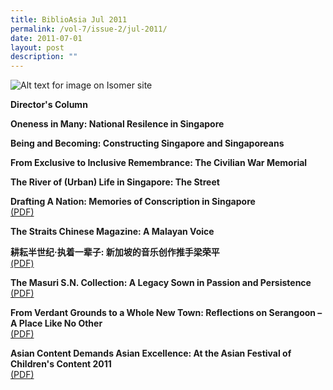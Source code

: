 ```yaml
---
title: BiblioAsia Jul 2011
permalink: /vol-7/issue-2/jul-2011/
date: 2011-07-01
layout: post
description: ""
---
```

![Alt text for image on Isomer site](/images/covers/ba7-2.jpg)

**Director's Column**

**Oneness in Many: National Resilence in Singapore**<br>

**Being and Becoming: Constructing Singapore and Singaporeans**<br>

**From Exclusive to Inclusive Remembrance: The Civilian War Memorial**<br>

**The River of (Urban) Life in Singapore: The Street**<br>

**Drafting A Nation: Memories of Conscription in Singapore**<br>[(PDF)](/files/pdf/vol-7/issue-2/v7-issue2_DraftingNation.pdf)

**The Straits Chinese Magazine: A Malayan Voice**

**耕耘半世纪·执着一辈子: 新加坡的音乐创作推手梁荣平**<br>[(PDF)](/files/pdf/vol-7/issue-2/v7-issue2_Chinese.pdf)

**The Masuri S.N. Collection: A Legacy Sown in Passion and Persistence**<br>[(PDF)](/files/pdf/vol-7/issue-2/v7-issue2_MasuriSN.pdf)

**From Verdant Grounds to a Whole New Town: Reflections on Serangoon – A Place Like No Other**<br>[(PDF)](/files/pdf/vol-7/issue-2/v7-issue2_VerdantGrounds2.pdf)

**Asian Content Demands Asian Excellence: At the Asian Festival of Children's Content 2011**<br>[(PDF)](/files/pdf/vol-7/issue-2/v7-issue2_AsianExcellence.pdf)